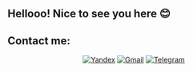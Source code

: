 ## Hellooo! Nice to see you here 😊

## Contact me:
<div align="center"> 

[![Yandex][yandex-shield]][yandex-url]
[![Gmail][gmail-shield]][gmail-url]
[![Telegram][telegram-shield]][telegram-url]

</div>



[telegram-shield]: https://img.shields.io/badge/-Telegram-0A66C2.svg?style=for-the-badge&logo=telegram
[telegram-url]: mailto:sergey.2bite@gmail.com

[gmail-shield]: https://img.shields.io/badge/-Gmail-%23333?style=for-the-badge&logo=gmail&logoColor=white
[gmail-url]: mailto:sergey.2bite@gmail.com

[yandex-shield]: https://img.shields.io/badge/-Yandex%20Mail-FC3F1D.svg?style=for-the-badge
[yandex-url]: mailto:lashkinse@yandex.ru
